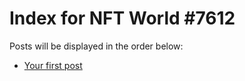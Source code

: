 # Index for NFT World #7612
Posts will be displayed in the order below:

- [Your first post](./001-first.md)

